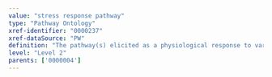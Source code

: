```yaml
---
value: "stress response pathway"
type: "Pathway Ontology"
xref-identifier: "0000237"
xref-dataSource: "PW"
definition: "The pathway(s) elicited as a physiological response to various types of insults, injuries, shocks and other situations the organism perceives as threatening."
level: "Level 2"
parents: ['0000004']
---
```

